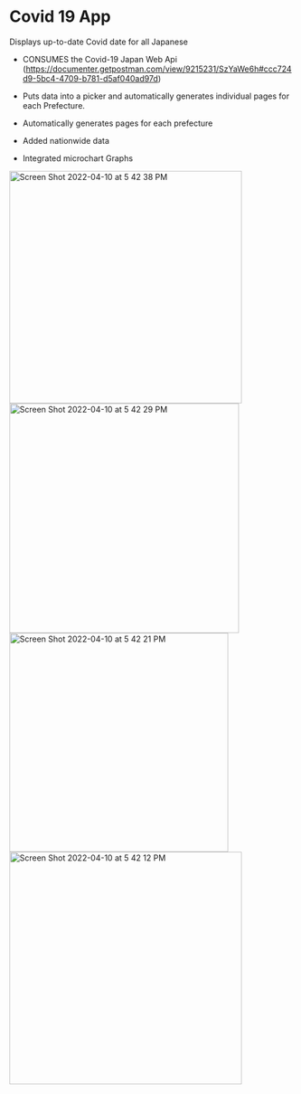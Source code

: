 # Covid 19 App
 Displays up-to-date Covid date for all Japanese
 
 - CONSUMES the Covid-19 Japan Web Api (https://documenter.getpostman.com/view/9215231/SzYaWe6h#ccc724d9-5bc4-4709-b781-d5af040ad97d)

- Puts data into a picker and automatically generates individual pages for each Prefecture.

- Automatically generates pages for each prefecture

- Added nationwide data

- Integrated microchart Graphs



 
 
<img width="411" alt="Screen Shot 2022-04-10 at 5 42 38 PM" src="https://user-images.githubusercontent.com/100133514/162610138-462f1a17-ba4d-4fb2-a4ce-aa5c1aa3b248.png">
<img width="406" alt="Screen Shot 2022-04-10 at 5 42 29 PM" src="https://user-images.githubusercontent.com/100133514/162610140-03470ffa-65eb-49c7-8e77-02008ea39574.png">
<img width="387" alt="Screen Shot 2022-04-10 at 5 42 21 PM" src="https://user-images.githubusercontent.com/100133514/162610142-8e070b14-eaf7-444c-9233-c8394a5642fd.png">
<img width="411" alt="Screen Shot 2022-04-10 at 5 42 12 PM" src="https://user-images.githubusercontent.com/100133514/162610144-b6586bbe-b82d-4443-bed5-acebec98e982.png">
